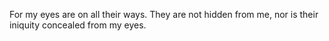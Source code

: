 For my eyes are on all their ways. They are not hidden from me, nor is their iniquity concealed from my eyes.
